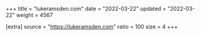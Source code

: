 +++
title = "lukeramsden.com"
date = "2022-03-22"
updated = "2022-03-22"
weight = 4567

[extra]
source = "https://lukeramsden.com"
ratio = 100
size = 4
+++
